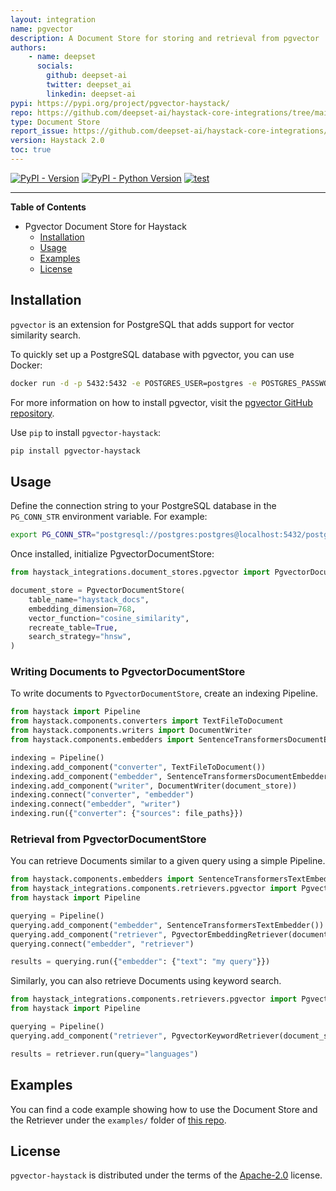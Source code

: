 ```yaml
---
layout: integration
name: pgvector
description: A Document Store for storing and retrieval from pgvector
authors:
    - name: deepset
      socials:
        github: deepset-ai
        twitter: deepset_ai
        linkedin: deepset-ai
pypi: https://pypi.org/project/pgvector-haystack/
repo: https://github.com/deepset-ai/haystack-core-integrations/tree/main/integrations/pgvector
type: Document Store
report_issue: https://github.com/deepset-ai/haystack-core-integrations/issues
version: Haystack 2.0
toc: true
---
```


[![PyPI - Version](https://img.shields.io/pypi/v/pgvector-haystack.svg)](https://pypi.org/project/pgvector-haystack/)
[![PyPI - Python Version](https://img.shields.io/pypi/pyversions/pgvector-haystack.svg)](https://pypi.org/project/pgvector-haystack/)
[![test](https://github.com/deepset-ai/haystack-core-integrations/actions/workflows/pgvector.yml/badge.svg)](https://github.com/deepset-ai/haystack-core-integrations/actions/workflows/pgvector.yml)

-----

**Table of Contents**

- Pgvector Document Store for Haystack
  - [Installation](#installation)
  - [Usage](#usage)
  - [Examples](#examples)
  - [License](#license)

## Installation
`pgvector` is an extension for PostgreSQL that adds support for vector similarity search.

To quickly set up a PostgreSQL database with pgvector, you can use Docker:
```bash
docker run -d -p 5432:5432 -e POSTGRES_USER=postgres -e POSTGRES_PASSWORD=postgres -e POSTGRES_DB=postgres ankane/pgvector
```

For more information on how to install pgvector, visit the [pgvector GitHub repository](https://github.com/pgvector/pgvector).

Use `pip` to install `pgvector-haystack`:
```bash
pip install pgvector-haystack
```
## Usage

Define the connection string to your PostgreSQL database in the `PG_CONN_STR` environment variable. For example:
```bash
export PG_CONN_STR="postgresql://postgres:postgres@localhost:5432/postgres"
````

Once installed, initialize PgvectorDocumentStore:

```python
from haystack_integrations.document_stores.pgvector import PgvectorDocumentStore

document_store = PgvectorDocumentStore(
    table_name="haystack_docs",
    embedding_dimension=768,
    vector_function="cosine_similarity",
    recreate_table=True,
    search_strategy="hnsw",
)
```

### Writing Documents to PgvectorDocumentStore
To write documents to `PgvectorDocumentStore`, create an indexing Pipeline.

```python
from haystack import Pipeline
from haystack.components.converters import TextFileToDocument
from haystack.components.writers import DocumentWriter
from haystack.components.embedders import SentenceTransformersDocumentEmbedder

indexing = Pipeline()
indexing.add_component("converter", TextFileToDocument())
indexing.add_component("embedder", SentenceTransformersDocumentEmbedder())
indexing.add_component("writer", DocumentWriter(document_store))
indexing.connect("converter", "embedder")
indexing.connect("embedder", "writer")
indexing.run({"converter": {"sources": file_paths}})
```

### Retrieval from PgvectorDocumentStore
You can retrieve Documents similar to a given query using a simple Pipeline.

```python
from haystack.components.embedders import SentenceTransformersTextEmbedder
from haystack_integrations.components.retrievers.pgvector import PgvectorEmbeddingRetriever
from haystack import Pipeline

querying = Pipeline()
querying.add_component("embedder", SentenceTransformersTextEmbedder())
querying.add_component("retriever", PgvectorEmbeddingRetriever(document_store=document_store, top_k=3))
querying.connect("embedder", "retriever")

results = querying.run({"embedder": {"text": "my query"}})
```
Similarly, you can also retrieve Documents using keyword search.

```python
from haystack_integrations.components.retrievers.pgvector import PgvectorKeywordRetriever
from haystack import Pipeline

querying = Pipeline()
querying.add_component("retriever", PgvectorKeywordRetriever(document_store=document_store, top_k=3))

results = retriever.run(query="languages")
```

## Examples
You can find a code example showing how to use the Document Store and the Retriever under the `examples/` folder of [this repo](https://github.com/deepset-ai/haystack-core-integrations/tree/main/integrations/pgvector).

## License

`pgvector-haystack` is distributed under the terms of the [Apache-2.0](https://spdx.org/licenses/Apache-2.0.html) license.
